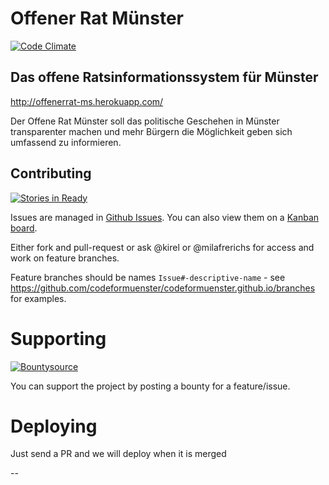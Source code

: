 # Offener Rat Münster
[![Code Climate](https://codeclimate.com/github/codeformuenster/offenerrat-ms.png)](https://codeclimate.com/github/codeformuenster/offenerrat-ms)
## Das offene Ratsinformationssystem für Münster

http://offenerrat-ms.herokuapp.com/

Der Offene Rat Münster soll das politische Geschehen in Münster transparenter machen und mehr Bürgern die Möglichkeit geben sich umfassend zu informieren. 


## Contributing
[![Stories in Ready](https://badge.waffle.io/codeformuenster/offenerrat-ms.png?label=ready&title=Ready)](https://waffle.io/codeformuenster/offenerrat-ms)

Issues are managed in [Github Issues](https://github.com/codeformuenster/offenerrat-ms/issues?state=open). You can also view them on a [Kanban board](https://badge.waffle.io/codeformuenster/offenerrat-ms).

Either fork and pull-request or ask @kirel or @milafrerichs for access and work on feature branches.

Feature branches should be names `Issue#-descriptive-name` - see https://github.com/codeformuenster/codeformuenster.github.io/branches for examples.

# Supporting
[![Bountysource](https://www.bountysource.com/badge/tracker?tracker_id=1614726)](https://www.bountysource.com/trackers/1614726-offenerrat-ms?utm_source=1614726&utm_medium=shield&utm_campaign=TRACKER_BADGE)

You can support the project by posting a bounty for a feature/issue.

# Deploying

Just send a PR and we will deploy when it is merged

--
